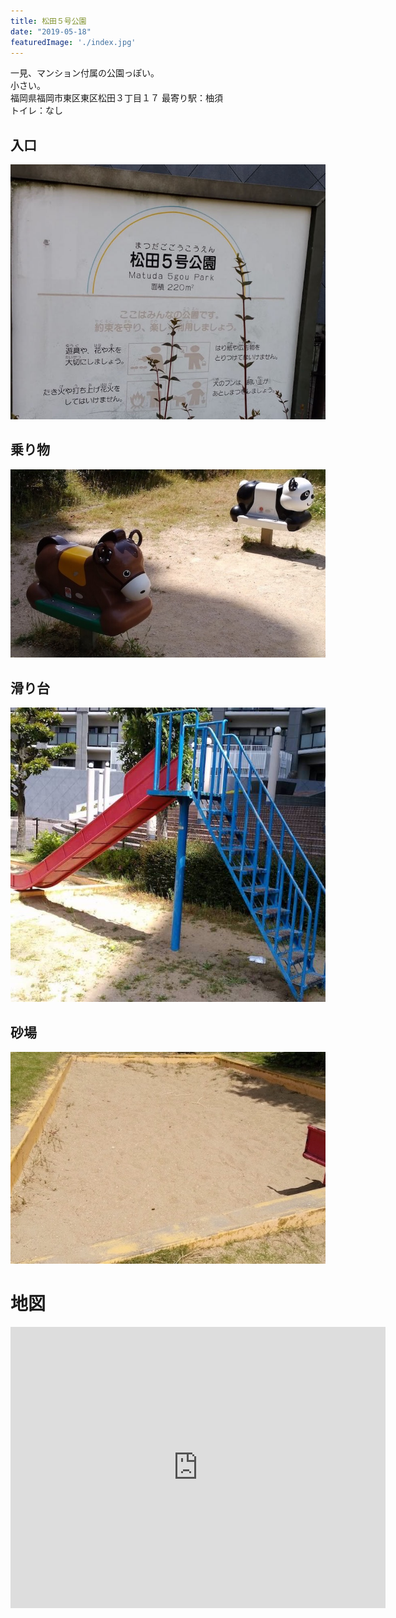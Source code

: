 ```yaml
---
title: 松田５号公園
date: "2019-05-18"
featuredImage: './index.jpg'
---
```


一見、マンション付属の公園っぽい。  
小さい。  
福岡県福岡市東区東区松田３丁目１７
最寄り駅：柚須  
トイレ：なし  

<!-- end --> 

## 入口
![01](./01.jpg)  

## 乗り物
![02](./02.jpg)  

## 滑り台
![03](./03.jpg)  

## 砂場
![04](./04.jpg)  


# 地図
<iframe src="https://www.google.com/maps/embed?pb=!1m18!1m12!1m3!1d26582.363326125716!2d130.4329657461464!3d33.61061231659963!2m3!1f0!2f0!3f0!3m2!1i1024!2i768!4f13.1!3m3!1m2!1s0x35418fb9288b4935%3A0x9938a84796b67e4f!2sMatsuda+5+Go+Park!5e0!3m2!1sen!2sjp!4v1558212526445!5m2!1sen!2sjp" width="600" height="450" frameborder="0" style="border:0" allowfullscreen></iframe>
